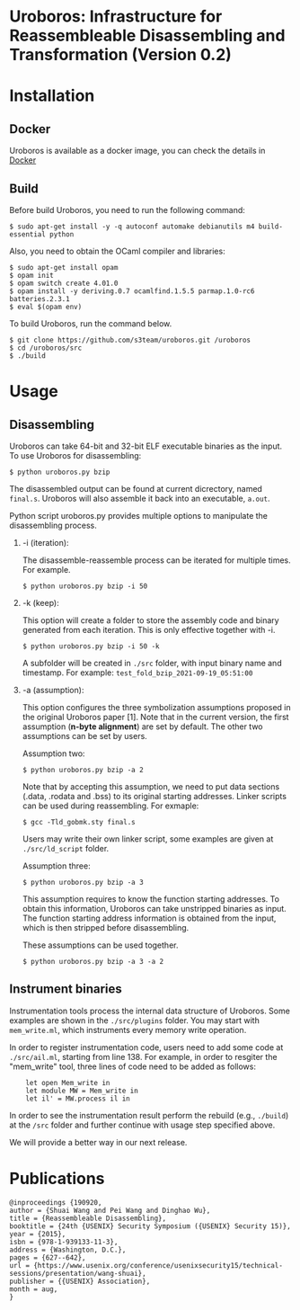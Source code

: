 # Uroboros: Infrastructure for Reassembleable Disassembling and Transformation (Version 0.2)

# Installation

## Docker

Uroboros is available as a docker image, you can check the details in [Docker](Docker)


## Build

Before build Uroboros, you need to run the following command:
```
$ sudo apt-get install -y -q autoconf automake debianutils m4 build-essential python
```

Also, you need to obtain the OCaml compiler and libraries:
```
$ sudo apt-get install opam
$ opam init
$ opam switch create 4.01.0
$ opam install -y deriving.0.7 ocamlfind.1.5.5 parmap.1.0-rc6 batteries.2.3.1
$ eval $(opam env)
```

To build Uroboros, run the command below.
```
$ git clone https://github.com/s3team/uroboros.git /uroboros
$ cd /uroboros/src
$ ./build
```
# Usage
## Disassembling

Uroboros can take 64-bit and 32-bit ELF executable binaries as the
input. To use Uroboros for disassembling:
```
$ python uroboros.py bzip
```
The disassembled output can be found at current dicrectory, named
`final.s`. Uroboros will also assemble it back into an executable,
`a.out`.

Python script uroboros.py provides multiple options to manipulate the
disassembling process.

1. -i (iteration):

    The disassemble-reassemble process can be iterated for multiple times. For example.
    ```
    $ python uroboros.py bzip -i 50
    ```
2. -k (keep):

    This option will create a folder to store the assembly code and binary generated from each iteration.  This is only effective together with -i.
    ```
    $ python uroboros.py bzip -i 50 -k
    ````
    A subfolder will be created in `./src` folder, with input binary name and
timestamp. For example: `test_fold_bzip_2021-09-19_05:51:00`

3. -a (assumption):

    This option configures the three symbolization assumptions proposed in
the original Uroboros paper [1]. Note that in the current version, the
first assumption (**n-byte alignment**) are set by default. The other
two assumptions can be set by users.

    Assumption two:
    ```
    $ python uroboros.py bzip -a 2
    ```
    Note that by accepting this assumption, we need to put data sections (.data,
.rodata and .bss) to its original starting addresses. Linker scripts can be
used during reassembling. For exmaple:
    ```
    $ gcc -Tld_gobmk.sty final.s
    ```
    Users may write their own linker script, some examples are given at
`./src/ld_script` folder.


    Assumption three:
    ```
    $ python uroboros.py bzip -a 3
    ```

    This assumption requires to know the function starting addresses. To
obtain this information, Uroboros can take unstripped binaries
as input. The function starting address information is obtained from
the input, which is then stripped before disassembling.


    These assumptions can be used together.
    ```
    $ python uroboros.py bzip -a 3 -a 2
    ```

## Instrument binaries

Instrumentation tools process the internal data structure of
Uroboros. Some examples are shown in the `./src/plugins` folder. You
may start with `mem_write.ml`, which instruments every memory write
operation.

In order to register instrumentation code, users need to add some
code at `./src/ail.ml`, starting from line 138. For example, in order to
resgiter the "mem_write" tool, three lines of code need to be added as follows:
```
    let open Mem_write in
    let module MW = Mem_write in
    let il' = MW.process il in
```
In order to see the instrumentation result perform the rebuild (e.g., `./build`) at the `/src` folder and further continue with usage step specified above.

We will provide a better way in our next release.

# Publications
```
@inproceedings {190920,
author = {Shuai Wang and Pei Wang and Dinghao Wu},
title = {Reassembleable Disassembling},
booktitle = {24th {USENIX} Security Symposium ({USENIX} Security 15)},
year = {2015},
isbn = {978-1-939133-11-3},
address = {Washington, D.C.},
pages = {627--642},
url = {https://www.usenix.org/conference/usenixsecurity15/technical-sessions/presentation/wang-shuai},
publisher = {{USENIX} Association},
month = aug,
}
```
